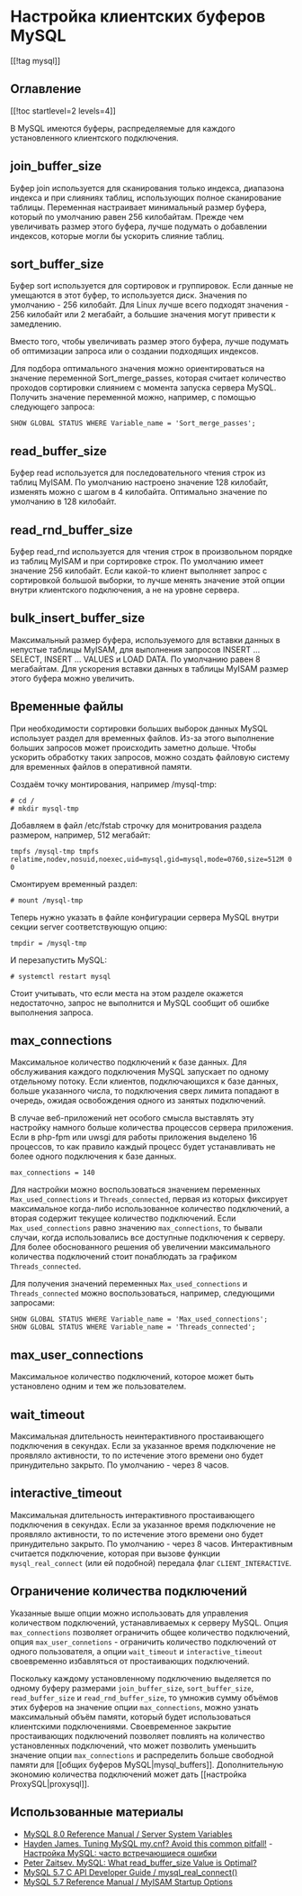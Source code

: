 Настройка клиентских буферов MySQL
==================================

[[!tag mysql]]

Оглавление
----------

[[!toc startlevel=2 levels=4]]


В MySQL имеются буферы, распределяемые для каждого установленного клиентского подключения.

join_buffer_size
----------------

Буфер join используется для сканирования только индекса, диапазона индекса и при слияниях таблиц, использующих полное сканирование таблицы. Переменная настраивает минимальный размер буфера, который по умолчанию равен 256 килобайтам. Прежде чем увеличивать размер этого буфера, лучше подумать о добавлении индексов, которые могли бы ускорить слияние таблиц.

sort_buffer_size
----------------

Буфер sort используется для сортировок и группировок. Если данные не умещаются в этот буфер, то используется диск. Значения по умолчанию - 256 килобайт. Для Linux лучше всего подходят значения - 256 килобайт или 2 мегабайт, а большие значения могут привести к замедлению.

Вместо того, чтобы увеличивать размер этого буфера, лучше подумать об оптимизации запроса или о создании подходящих индексов.

Для подбора оптимального значения можно ориентироваться на значение переменной Sort_merge_passes, которая считает количество проходов сортировки слиянием с момента запуска сервера MySQL. Получить значение переменной можно, например, с помощью следующего запроса:

    SHOW GLOBAL STATUS WHERE Variable_name = 'Sort_merge_passes';

read_buffer_size
----------------

Буфер read используется для последовательного чтения строк из таблиц MyISAM. По умолчанию настроено значение 128 килобайт, изменять можно с шагом в 4 килобайта. Оптимально значение по умолчанию в 128 килобайт.

read_rnd_buffer_size
--------------------
 
Буфер read_rnd используется для чтения строк в произвольном порядке из таблиц MyISAM и при сортировке строк. По умолчанию имеет значение 256 килобайт. Если какой-то клиент выполняет запрос с сортировкой большой выборки, то лучше менять значение этой опции внутри клиентского подключения, а не на уровне сервера.

bulk_insert_buffer_size
-----------------------

Максимальный размер буфера, используемого для вставки данных в непустые таблицы MyISAM, для выполнения запросов INSERT ... SELECT, INSERT ... VALUES и LOAD DATA. По умолчанию равен 8 мегабайтам. Для ускорения вставки данных в таблицы MyISAM размер этого буфера можно увеличить.

Временные файлы
---------------

При необходимости сортировки больших выборок данных MySQL использует раздел для временных файлов. Из-за этого выполнение больших запросов может происходить заметно дольше. Чтобы ускорить обработку таких запросов, можно создать файловую систему для временных файлов в оперативной памяти.

Создаём точку монтирования, например /mysql-tmp:

    # cd /
    # mkdir mysql-tmp

Добавляем в файл /etc/fstab строчку для монитрования раздела размером, например, 512 мегабайт:

    tmpfs /mysql-tmp tmpfs relatime,nodev,nosuid,noexec,uid=mysql,gid=mysql,mode=0760,size=512M 0 0

Смонтируем временный раздел:

    # mount /mysql-tmp

Теперь нужно указать в файле конфигурации сервера MySQL внутри секции server соответствующую опцию:

    tmpdir = /mysql-tmp

И перезапустить MySQL:

    # systemctl restart mysql

Стоит учитывать, что если места на этом разделе окажется недостаточно, запрос не выполнится и MySQL сообщит об ошибке выполнения запроса.

max_connections
---------------

Максимальное количество подключений к базе данных. Для обслуживания каждого подключения MySQL запускает по одному отдельному потоку. Если клиентов, подключающихся к базе данных, больше указанного числа, то подключения сверх лимита попадают в очередь, ожидая освобождения одного из занятых подключений.

В случае веб-приложений нет особого смысла выставлять эту настройку намного больше количества процессов сервера приложения. Если в php-fpm или uwsgi для работы приложения выделено 16 процессов, то как правило каждый процесс будет устанавливать не более одного подключения к базе данных.

    max_connections = 140

Для настройки можно воспользоваться значением переменных `Max_used_connections` и `Threads_connected`, первая из которых фиксирует максимальное когда-либо использованное количество подключений, а вторая содержит текущее количество подключений. Если `Max_used_connections` равно значению `max_connections`, то бывали случаи, когда использовались все доступные подключения к серверу. Для более обоснованного решения об увеличении максимального количества подключений стоит понаблюдать за графиком `Threads_connected`.

Для получения значений переменных `Max_used_connections` и `Threads_connected` можно воспользоваться, например, следующими запросами:

    SHOW GLOBAL STATUS WHERE Variable_name = 'Max_used_connections';
    SHOW GLOBAL STATUS WHERE Variable_name = 'Threads_connected';

max_user_connections
--------------------

Максимальное количество подключений, которое может быть установлено одним и тем же пользователем.


wait_timeout
------------

Максимальная длительность неинтерактивного простаивающего подключения в секундах. Если за указанное время подключение не проявляло активности, то по истечение этого времени оно будет принудительно закрыто. По умолчанию - через 8 часов.


interactive_timeout
-------------------

Максимальная длительность интерактивного простаивающего подключения в секундах. Если за указанное время подключение не проявляло активности, то по истечение этого времени оно будет принудительно закрыто. По умолчанию - через 8 часов. Интерактивным считается подключение, которая при вызове функции `mysql_real_connect` (или ей подобной) передала флаг `CLIENT_INTERACTIVE`.

Ограничение количества подключений
----------------------------------

Указанные выше опции можно использовать для управления количеством подключений, устанавливаемых к серверу MySQL. Опция `max_connections` позволяет ограничить общее количество подключений, опция `max_user_connetions` - ограничить количество подключений от одного пользователя, а опции `wait_timeout` и `interactive_timeout` своевременно избавляться от простаивающих подключений.

Поскольку каждому установленному подключению выделяется по одному буферу размерами `join_buffer_size`, `sort_buffer_size`, `read_buffer_size` и `read_rnd_buffer_size`, то умножив сумму объёмов этих буферов на значение опции `max_connections`, можно узнать максимальный объём памяти, который будет использоваться клиентскими подключениями. Своевременное закрытие простаивающих подключений позволяет повлиять на количество установленных подключений, что может позволить уменьшить значение опции `max_connections` и распределить больше свободной памяти для [[общих буферов MySQL|mysql_buffers]]. Дополнительную экономию количества подключений может дать [[настройка ProxySQL|proxysql]].

Использованные материалы
------------------------

* [MySQL 8.0 Reference Manual / Server System Variables](https://dev.mysql.com/doc/refman/8.0/en/server-system-variables.html)
* [Hayden James. Tuning MySQL my.cnf? Avoid this common pitfall!](https://haydenjames.io/my-cnf-tuning-avoid-this-common-pitfall/) - [Настройка MySQL: часто встречающиеся ошибки](https://netpoint-dc.com/blog/mysql-chastie-oshibki-nastroiki/)
* [Peter Zaitsev. MySQL: What read_buffer_size Value is Optimal?](https://www.percona.com/blog/2007/09/17/mysql-what-read_buffer_size-value-is-optimal/)
* [MySQL 5.7 C API Developer Guide / mysql_real_connect()](https://dev.mysql.com/doc/c-api/5.7/en/mysql-real-connect.html)
* [MySQL 5.7 Reference Manual / MyISAM Startup Options](https://dev.mysql.com/doc/refman/5.7/en/myisam-start.html)
